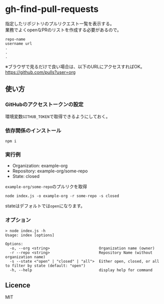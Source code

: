 # gh-find-pull-requests
指定したリポジトリのプルリクエスト一覧を表示する。  
業務でよくopenなPRのリストを作成する必要があるので。

```
repo-name
username url
.
.
.
```

※ブラウザで見るだけで良い場合は、以下のURLにアクセスすればOK。  
https://github.com/pulls?user=org

## 使い方

### GitHubのアクセストークンの設定
環境変数`GITHUB_TOKEN`で取得できるようにしておく。  

### 依存関係のインストール

```
npm i
```

### 実行例

- Organization: example-org
- Repository: example-org/some-repo
- State: closed

`example-org/some-repo`のプルリクを取得

```
node index.js -o example-org -r some-repo -s closed
```

stateはデフォルトでは`open`になります。

### オプション
```
> node index.js -h
Usage: index [options]

Options:
  -o, --org <string>                      Organization name (owner)
  -r --repo <string>                      Repository Name (without organization name)
  -s --state <"open" | "closed" | "all">  Either open, closed, or all to filter by state (default: "open")
  -h, --help                              display help for command
```

## Licence
MIT
